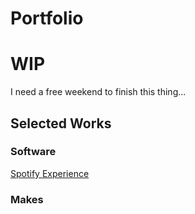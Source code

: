 # Portfolio

# WIP 
I need a free weekend to finish this thing...

## Selected Works

### Software
[Spotify Experience](./Projects/SpotifyExperience.md)

### Makes
